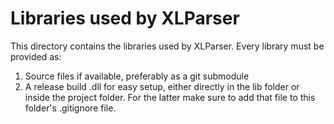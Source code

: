 # Libraries used by XLParser

This directory contains the libraries used by XLParser.
Every library must be provided as:

1. Source files if available, preferably as a git submodule
2. A release build .dll for easy setup, either directly in the lib folder or inside the project folder. For the latter make sure to add that file to this folder's .gitignore file.
